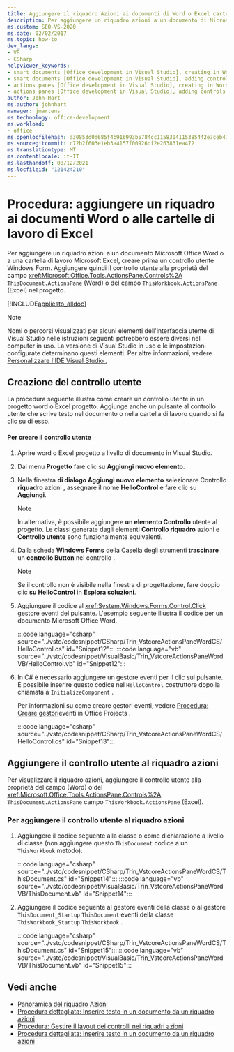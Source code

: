 ```yaml
---
title: Aggiungere il riquadro Azioni ai documenti di Word o Excel cartelle di lavoro
description: Per aggiungere un riquadro azioni a un documento di Microsoft Office Word o a una cartella di lavoro Microsoft Excel, è necessario creare prima un controllo utente Windows Form.
ms.custom: SEO-VS-2020
ms.date: 02/02/2017
ms.topic: how-to
dev_langs:
- VB
- CSharp
helpviewer_keywords:
- smart documents [Office development in Visual Studio], creating in Word
- smart documents [Office development in Visual Studio], adding controls
- actions panes [Office development in Visual Studio], creating in Word
- actions panes [Office development in Visual Studio], adding controls
author: John-Hart
ms.author: johnhart
manager: jmartens
ms.technology: office-development
ms.workload:
- office
ms.openlocfilehash: a30853d0d685f4b916993b5784cc1158304115385442e7ceb4709f8c17a4e739
ms.sourcegitcommit: c72b2f603e1eb3a4157f00926df2e263831ea472
ms.translationtype: MT
ms.contentlocale: it-IT
ms.lasthandoff: 08/12/2021
ms.locfileid: "121424210"
---
```

# <a name="how-to-add-an-actions-pane-to-word-documents-or-excel-workbooks"></a>Procedura: aggiungere un riquadro ai documenti Word o alle cartelle di lavoro di Excel
  Per aggiungere un riquadro azioni a un documento Microsoft Office Word o a una cartella di lavoro Microsoft Excel, creare prima un controllo utente Windows Form. Aggiungere quindi il controllo utente alla proprietà del campo <xref:Microsoft.Office.Tools.ActionsPane.Controls%2A> `ThisDocument.ActionsPane` (Word) o del campo `ThisWorkbook.ActionsPane` (Excel) nel progetto.

 [!INCLUDE[appliesto_alldoc](../vsto/includes/appliesto-alldoc-md.md)]

> [!NOTE]
> Nomi o percorsi visualizzati per alcuni elementi dell'interfaccia utente di Visual Studio nelle istruzioni seguenti potrebbero essere diversi nel computer in uso. La versione di Visual Studio in uso e le impostazioni configurate determinano questi elementi. Per altre informazioni, vedere [Personalizzare l'IDE Visual Studio .](../ide/personalizing-the-visual-studio-ide.md)

## <a name="creating-the-user-control"></a>Creazione del controllo utente
 La procedura seguente illustra come creare un controllo utente in un progetto word o Excel progetto. Aggiunge anche un pulsante al controllo utente che scrive testo nel documento o nella cartella di lavoro quando si fa clic su di esso.

#### <a name="to-create-the-user-control"></a>Per creare il controllo utente

1. Aprire word o Excel progetto a livello di documento in Visual Studio.

2. Dal menu **Progetto** fare clic su **Aggiungi nuovo elemento**.

3. Nella finestra **di dialogo Aggiungi nuovo elemento** selezionare Controllo **riquadro** azioni , assegnare il nome **HelloControl** e fare clic su **Aggiungi**.

    > [!NOTE]
    > In alternativa, è possibile aggiungere **un elemento Controllo** utente al progetto. Le classi generate dagli elementi **Controllo riquadro** azioni e **Controllo utente** sono funzionalmente equivalenti.

4. Dalla scheda **Windows Forms** della Casella degli strumenti **trascinare** un **controllo Button** nel controllo .

    > [!NOTE]
    > Se il controllo non è visibile nella finestra di progettazione, fare doppio clic **su HelloControl** in **Esplora soluzioni**.

5. Aggiungere il codice al <xref:System.Windows.Forms.Control.Click> gestore eventi del pulsante. L'esempio seguente illustra il codice per un documento Microsoft Office Word.

     :::code language="csharp" source="../vsto/codesnippet/CSharp/Trin_VstcoreActionsPaneWordCS/HelloControl.cs" id="Snippet12":::
     :::code language="vb" source="../vsto/codesnippet/VisualBasic/Trin_VstcoreActionsPaneWordVB/HelloControl.vb" id="Snippet12":::

6. In C# è necessario aggiungere un gestore eventi per il clic sul pulsante. È possibile inserire questo codice nel `HelloControl` costruttore dopo la chiamata a `InitializeComponent` .

     Per informazioni su come creare gestori eventi, vedere [Procedura: Creare gestori](../vsto/how-to-create-event-handlers-in-office-projects.md)eventi in Office Projects .

     :::code language="csharp" source="../vsto/codesnippet/CSharp/Trin_VstcoreActionsPaneWordCS/HelloControl.cs" id="Snippet13":::

## <a name="add-the-user-control-to-the-actions-pane"></a>Aggiungere il controllo utente al riquadro azioni
 Per visualizzare il riquadro azioni, aggiungere il controllo utente alla proprietà del campo (Word) o del <xref:Microsoft.Office.Tools.ActionsPane.Controls%2A> `ThisDocument.ActionsPane` campo `ThisWorkbook.ActionsPane` (Excel).

### <a name="to-add-the-user-control-to-the-actions-pane"></a>Per aggiungere il controllo utente al riquadro azioni

1. Aggiungere il codice seguente alla classe o come dichiarazione a livello di classe (non aggiungere questo `ThisDocument` codice a un `ThisWorkbook` metodo).

     :::code language="csharp" source="../vsto/codesnippet/CSharp/Trin_VstcoreActionsPaneWordCS/ThisDocument.cs" id="Snippet14":::
     :::code language="vb" source="../vsto/codesnippet/VisualBasic/Trin_VstcoreActionsPaneWordVB/ThisDocument.vb" id="Snippet14":::

2. Aggiungere il codice seguente al gestore eventi della classe o al gestore `ThisDocument_Startup` `ThisDocument` eventi della classe `ThisWorkbook_Startup` `ThisWorkbook` .

     :::code language="csharp" source="../vsto/codesnippet/CSharp/Trin_VstcoreActionsPaneWordCS/ThisDocument.cs" id="Snippet15":::
     :::code language="vb" source="../vsto/codesnippet/VisualBasic/Trin_VstcoreActionsPaneWordVB/ThisDocument.vb" id="Snippet15":::

## <a name="see-also"></a>Vedi anche
- [Panoramica del riquadro Azioni](../vsto/actions-pane-overview.md)
- [Procedura dettagliata: Inserire testo in un documento da un riquadro azioni](../vsto/walkthrough-inserting-text-into-a-document-from-an-actions-pane.md)
- [Procedura: Gestire il layout dei controlli nei riquadri azioni](../vsto/how-to-manage-control-layout-on-actions-panes.md)
- [Procedura dettagliata: Inserire testo in un documento da un riquadro azioni](../vsto/walkthrough-inserting-text-into-a-document-from-an-actions-pane.md)
